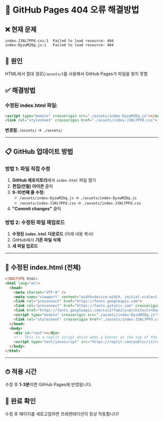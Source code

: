 # 🔧 GitHub Pages 404 오류 해결방법

## ❌ 현재 문제
```
index-J1Ni7PPd.css:1  Failed to load resource: 404
index-DyzwMZOq.js:1   Failed to load resource: 404
```

## 🎯 원인
HTML에서 절대 경로(`/assets/`)를 사용해서 GitHub Pages가 파일을 찾지 못함

## ✅ 해결방법

### 수정된 index.html 파일:
```html
<script type="module" crossorigin src="./assets/index-DyzwMZOq.js"></script>
<link rel="stylesheet" crossorigin href="./assets/index-J1Ni7PPd.css">
```

**변경점**: `/assets/` → `./assets/`

---

## 📋 GitHub 업데이트 방법

### 방법 1: 파일 직접 수정
1. **GitHub 레포지토리**에서 `index.html` 파일 열기
2. **편집(연필) 아이콘** 클릭
3. **9-10번째 줄 수정:**
   - `/assets/index-DyzwMZOq.js` → `./assets/index-DyzwMZOq.js`
   - `/assets/index-J1Ni7PPd.css` → `./assets/index-J1Ni7PPd.css`
4. **"Commit changes"** 클릭

### 방법 2: 수정된 파일 재업로드
1. **수정된 `index.html` 다운로드** (아래 내용 복사)
2. GitHub에서 **기존 파일 삭제**
3. **새 파일 업로드**

---

## 📄 수정된 index.html (전체)

```html
<!DOCTYPE html>
<html lang="en">
  <head>
    <meta charset="UTF-8" />
    <meta name="viewport" content="width=device-width, initial-scale=1.0, maximum-scale=1" />
    <link rel="preconnect" href="https://fonts.googleapis.com">
    <link rel="preconnect" href="https://fonts.gstatic.com" crossorigin>
    <link href="https://fonts.googleapis.com/css2?family=Architects+Daughter&family=DM+Sans:ital,opsz,wght@0,9..40,100..1000;1,9..40,100..1000&family=Fira+Code:wght@300..700&family=Geist+Mono:wght@100..900&family=Geist:wght@100..900&family=IBM+Plex+Mono:ital,wght@0,100;0,200;0,300;0,400;0,500;0,600;0,700;1,100;1,200;1,300;1,400;1,500;1,600;1,700&family=IBM+Plex+Sans:ital,wght@0,100..700;1,100..700&family=Inter:ital,opsz,wght@0,14..32,100..900;1,14..32,100..900&family=JetBrains+Mono:ital,wght@0,100..800;1,100..800&family=Libre+Baskerville:ital,wght@0,400;0,700;1,400&family=Lora:ital,wght@0,400..700;1,400..700&family=Merriweather:ital,opsz,wght@0,18..144,300..900;1,18..144,300..900&family=Montserrat:ital,wght@0,100..900;1,100..900&family=Open+Sans:ital,wght@0,300..800;1,300..800&family=Outfit:wght@100..900&family=Oxanium:wght@200..800&family=Playfair+Display:ital,wght@0,400..900;1,400..900&family=Plus+Jakarta+Sans:ital,wght@0,200..800;1,200..800&family=Poppins:ital,wght@0,100;0,200;0,300;0,400;0,500;0,600;0,700;0,800;0,900;1,100;1,200;1,300;1,400;1,500;1,600;1,700;1,800;1,900&family=Roboto+Mono:ital,wght@0,100..700;1,100..700&family=Roboto:ital,wght@0,100..900;1,100..900&family=Source+Code+Pro:ital,wght@0,200..900;1,200..900&family=Source+Serif+4:ital,opsz,wght@0,8..60,200..900;1,8..60,200..900&family=Space+Grotesk:wght@300..700&family=Space+Mono:ital,wght@0,400;0,700;1,400;1,700&display=swap" rel="stylesheet">
    <script type="module" crossorigin src="./assets/index-DyzwMZOq.js"></script>
    <link rel="stylesheet" crossorigin href="./assets/index-J1Ni7PPd.css">
  </head>
  <body>
    <div id="root"></div>
    <!-- This is a replit script which adds a banner on the top of the page when opened in development mode outside the replit environment -->
    <script type="text/javascript" src="https://replit.com/public/js/replit-dev-banner.js"></script>
  </body>
</html>
```

---

## ⏱ 적용 시간
수정 후 **1-3분**이면 GitHub Pages에 반영됩니다.

## 🎉 완료 확인
수정 후 페이지를 새로고침하면 프레젠테이션이 정상 작동합니다!